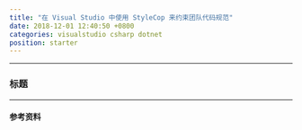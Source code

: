 ```yaml
---
title: "在 Visual Studio 中使用 StyleCop 来约束团队代码规范"
date: 2018-12-01 12:40:50 +0800
categories: visualstudio csharp dotnet
position: starter
---
```




---

<div id="toc"></div>

### 标题

---

#### 参考资料
